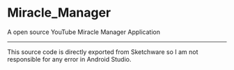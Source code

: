 # Miracle_Manager
A open source YouTube Miracle Manager Application
<hr>
This source code is directly exported from Sketchware so I am not responsible for any error in Android Studio.
